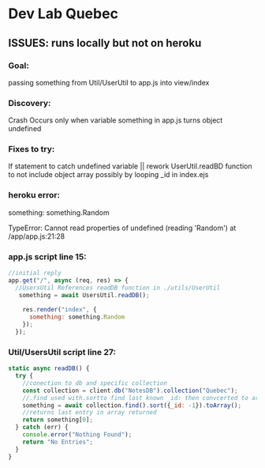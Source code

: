 # Dev Lab Quebec

## ISSUES: runs locally but not on heroku

### Goal:
passing something from Util/UserUtil to app.js into view/index

### Discovery: 
Crash Occurs only when variable something in app.js turns object undefined

### Fixes to try:
If statement to catch undefined variable || rework UserUtil.readBD function to not include object array possibly by looping _id in index.ejs

### heroku error:
something: something.Random

TypeError: Cannot read properties of undefined (reading 'Random')
at /app/app.js:21:28

### app.js script line 15:
```javascript
//initial reply
app.get("/", async (req, res) => {
  //UsersUtil References readDB function in ./utils/UserUtil
   something = await UsersUtil.readDB();
  
    res.render("index", {
      something: something.Random
    });
  });
  ```
  
  ### Util/UsersUtil script line 27:
  ``` javascript
static async readDB() {
    try {
      //conection to db and specific collection
      const collection = client.db("NotesDB").collection("Quebec");
      //.find used with.sortto find last known _id: then convcerted to array
      something = await collection.find().sort({_id: -1}).toArray();
      //returns last entry in array returned
      return something[0];
    } catch (err) {
      console.error("Nothing Found");
      return "No Entries";
    }
  }
```
